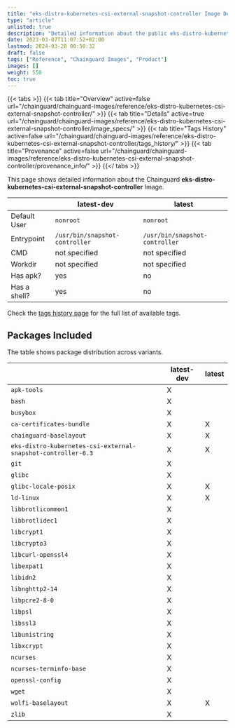 ```yaml
---
title: "eks-distro-kubernetes-csi-external-snapshot-controller Image Details"
type: "article"
unlisted: true
description: "Detailed information about the public eks-distro-kubernetes-csi-external-snapshot-controller Chainguard Image."
date: 2023-03-07T11:07:52+02:00
lastmod: 2024-03-28 00:50:32
draft: false
tags: ["Reference", "Chainguard Images", "Product"]
images: []
weight: 550
toc: true
---
```


{{< tabs >}}
{{< tab title="Overview" active=false url="/chainguard/chainguard-images/reference/eks-distro-kubernetes-csi-external-snapshot-controller/" >}}
{{< tab title="Details" active=true url="/chainguard/chainguard-images/reference/eks-distro-kubernetes-csi-external-snapshot-controller/image_specs/" >}}
{{< tab title="Tags History" active=false url="/chainguard/chainguard-images/reference/eks-distro-kubernetes-csi-external-snapshot-controller/tags_history/" >}}
{{< tab title="Provenance" active=false url="/chainguard/chainguard-images/reference/eks-distro-kubernetes-csi-external-snapshot-controller/provenance_info/" >}}
{{</ tabs >}}

This page shows detailed information about the Chainguard **eks-distro-kubernetes-csi-external-snapshot-controller** Image.

|              | latest-dev                     | latest                         |
|--------------|--------------------------------|--------------------------------|
| Default User | `nonroot`                      | `nonroot`                      |
| Entrypoint   | `/usr/bin/snapshot-controller` | `/usr/bin/snapshot-controller` |
| CMD          | not specified                  | not specified                  |
| Workdir      | not specified                  | not specified                  |
| Has apk?     | yes                            | no                             |
| Has a shell? | yes                            | no                             |

Check the [tags history page](/chainguard/chainguard-images/reference/eks-distro-kubernetes-csi-external-snapshot-controller/tags_history/) for the full list of available tags.

## Packages Included
The table shows package distribution across variants.

|                                                              | latest-dev | latest |
|--------------------------------------------------------------|------------|--------|
| `apk-tools`                                                  | X          |        |
| `bash`                                                       | X          |        |
| `busybox`                                                    | X          |        |
| `ca-certificates-bundle`                                     | X          | X      |
| `chainguard-baselayout`                                      | X          | X      |
| `eks-distro-kubernetes-csi-external-snapshot-controller-6.3` | X          | X      |
| `git`                                                        | X          |        |
| `glibc`                                                      | X          |        |
| `glibc-locale-posix`                                         | X          | X      |
| `ld-linux`                                                   | X          | X      |
| `libbrotlicommon1`                                           | X          |        |
| `libbrotlidec1`                                              | X          |        |
| `libcrypt1`                                                  | X          |        |
| `libcrypto3`                                                 | X          |        |
| `libcurl-openssl4`                                           | X          |        |
| `libexpat1`                                                  | X          |        |
| `libidn2`                                                    | X          |        |
| `libnghttp2-14`                                              | X          |        |
| `libpcre2-8-0`                                               | X          |        |
| `libpsl`                                                     | X          |        |
| `libssl3`                                                    | X          |        |
| `libunistring`                                               | X          |        |
| `libxcrypt`                                                  | X          |        |
| `ncurses`                                                    | X          |        |
| `ncurses-terminfo-base`                                      | X          |        |
| `openssl-config`                                             | X          |        |
| `wget`                                                       | X          |        |
| `wolfi-baselayout`                                           | X          | X      |
| `zlib`                                                       | X          |        |

